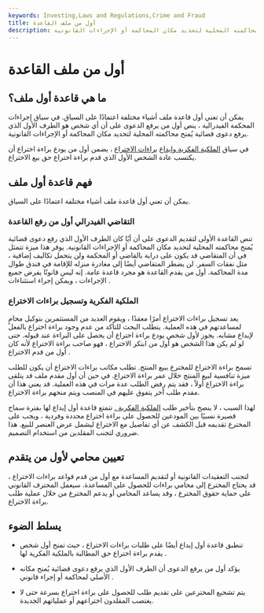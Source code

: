 ```yaml
---
keywords: Investing,Laws and Regulations,Crime and Fraud
title: أول من ملف القاعدة
description: تنص القاعدة الأولى لتقديم الدعوى على أن أيًا كان الطرف الأول الذي رفع دعوى قضائية يُمنح محاكمته المحلية لتحديد مكان المحاكمة أو الإجراءات القانونية.
---
```


# أول من ملف القاعدة
## ما هي قاعدة أول ملف؟

يمكن أن تعني أول قاعدة ملف أشياء مختلفة اعتمادًا على السياق. في سياق إجراءات المحكمة الفيدرالية ، ينص أول من يرفع الدعوى على أن أي شخص هو الطرف الأول الذي يرفع دعوى قضائية يُمنح محاكمته المحلية لتحديد مكان المحاكمة أو الإجراءات القانونية.

في سياق [الملكية الفكرية وإيداع](/intellectualproperty) [براءات الاختراع](/patent) ، يضمن أول من يودع براءة اختراع أن يكتسب عادة الشخص الأول الذي قدم براءة اختراع حق بيع الاختراع.

## فهم قاعدة أول ملف

يمكن أن تعني أول قاعدة ملف أشياء مختلفة اعتمادًا على السياق.

### التقاضي الفيدرالي أول من رفع القاعدة

تنص القاعدة الأولى لتقديم الدعوى على أن أيًا كان الطرف الأول الذي رفع دعوى قضائية يُمنح محاكمته المحلية لتحديد مكان المحاكمة أو الإجراءات القانونية. يوفر هذا ميزة تتمثل في أن المتقاضي قد يكون على دراية بالقاضي أو المحكمة ولن يتحمل تكاليف إضافية ، مثل نفقات السفر. لن يضطر المتقاضي أيضًا إلى مغادرة منزله للإقامة في فندق طوال مدة المحاكمة. أول من يقدم القاعدة هو مجرد قاعدة عامة. إنه ليس قانونًا يفرض جميع الإجراءات ، ويمكن إجراء استثناءات .

### الملكية الفكرية وتسجيل براءات الاختراع

يعد تسجيل براءات الاختراع أمرًا معقدًا ، ويقوم العديد من المستثمرين بتوكيل محامٍ لمساعدتهم في هذه العملية. يتطلب البحث للتأكد من عدم وجود براءة اختراع بالفعل لإبداع مشابه. يجوز لأول شخص يودع براءة اختراع أن يحصل على البراءة عند قبوله. حتى لو لم يكن هذا الشخص هو أول من ابتكر الاختراع ، فهو صاحب براءة الاختراع لأنه كان أول من قدم الاختراع .

تسمح براءة الاختراع للمخترع ببيع المنتج. تطلب مكاتب براءات الاختراع أن يكون للطلب ميزة تنافسية لبيع المنتج خلال عمر براءة الاختراع. في حين أن أول مقدم ملف قد يتلقى براءة الاختراع أولاً ، فقد يتم رفض الطلب عدة مرات في هذه العملية. قد يعني هذا أن مقدم طلب آخر يتفوق عليهم في المنصب ويتم منحهم براءة الاختراع.

لهذا السبب ، لا ينصح بتأخير طلب [الملكية الفكرية .](/intellectualproperty) تتمتع قاعدة أول إيداع لها بفترة سماح قصيرة نسبيًا بين المودعين للحصول على براءة اختراع محددة وفردية ، ويجب على المخترع تقديمه قبل الكشف عن أي تفاصيل مع الاختراع ليشمل عرض العنصر للبيع. هذا ضروري لتجنب المقلدين من استخدام التصميم.

## تعيين محامي لأول من يتقدم

لتجنب التعقيدات القانونية أو لتقديم المساعدة مع أول من قدم قواعد براءات الاختراع ، قد يحتاج المخترع إلى محامي براءات للحصول على المساعدة. سيعمل المحترف القانوني على حماية حقوق المخترع ، وقد يساعد المحامي أو يدعم المخترع من خلال عملية طلب براءة الاختراع.

## يسلط الضوء

- تنطبق قاعدة أول إيداع أيضًا على طلبات براءات الاختراع ، حيث تمنح أول شخص يقدم براءة اختراع حق المطالبة بالملكية الفكرية لها .

- يؤكد أول من يرفع الدعوى أن الطرف الأول الذي يرفع دعوى قضائية يُمنح مكانه الأصلي لمحاكمة أو إجراء قانوني .

- يتم تشجيع المخترعين على تقديم طلب للحصول على براءة اختراع بسرعة حتى لا يغتصب المقلدون اختراعهم أو عملياتهم الجديدة.

